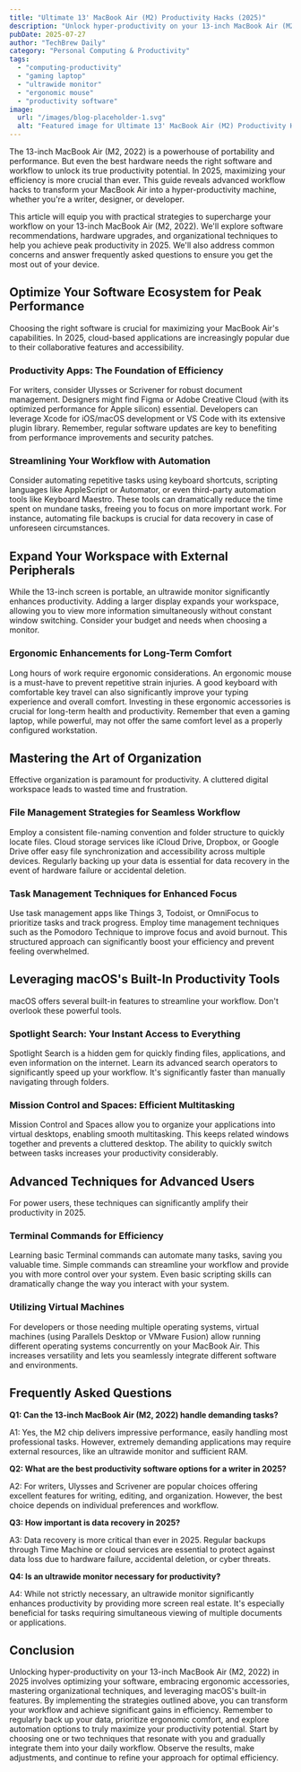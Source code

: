 ```yaml
---
title: "Ultimate 13' MacBook Air (M2) Productivity Hacks (2025)"
description: "Unlock hyper-productivity on your 13-inch MacBook Air (M2)!  This guide reveals advanced workflow hacks for writers, designers, & developers. Learn how to optimize your setup with an ultrawide monitor & ergonomic mouse for peak efficiency. Read now!"
pubDate: 2025-07-27
author: "TechBrew Daily"
category: "Personal Computing & Productivity"
tags:
  - "computing-productivity"
  - "gaming laptop"
  - "ultrawide monitor"
  - "ergonomic mouse"
  - "productivity software"
image:
  url: "/images/blog-placeholder-1.svg"
  alt: "Featured image for Ultimate 13' MacBook Air (M2) Productivity Hacks (2025)"
---
```


The 13-inch MacBook Air (M2, 2022) is a powerhouse of portability and performance.  But even the best hardware needs the right software and workflow to unlock its true productivity potential. In 2025, maximizing your efficiency is more crucial than ever. This guide reveals advanced workflow hacks to transform your MacBook Air into a hyper-productivity machine, whether you're a writer, designer, or developer.

This article will equip you with practical strategies to supercharge your workflow on your 13-inch MacBook Air (M2, 2022). We'll explore software recommendations, hardware upgrades, and organizational techniques to help you achieve peak productivity in 2025.  We'll also address common concerns and answer frequently asked questions to ensure you get the most out of your device.

## Optimize Your Software Ecosystem for Peak Performance

Choosing the right software is crucial for maximizing your MacBook Air's capabilities. In 2025, cloud-based applications are increasingly popular due to their collaborative features and accessibility.

### Productivity Apps: The Foundation of Efficiency

For writers, consider Ulysses or Scrivener for robust document management.  Designers might find Figma or Adobe Creative Cloud (with its optimized performance for Apple silicon) essential.  Developers can leverage Xcode for iOS/macOS development or VS Code with its extensive plugin library.  Remember, regular software updates are key to benefiting from performance improvements and security patches.

### Streamlining Your Workflow with Automation

Consider automating repetitive tasks using keyboard shortcuts, scripting languages like AppleScript or Automator, or even third-party automation tools like Keyboard Maestro.  These tools can dramatically reduce the time spent on mundane tasks, freeing you to focus on more important work. For instance, automating file backups is crucial for data recovery in case of unforeseen circumstances.


## Expand Your Workspace with External Peripherals

While the 13-inch screen is portable, an ultrawide monitor significantly enhances productivity.  Adding a larger display expands your workspace, allowing you to view more information simultaneously without constant window switching.  Consider your budget and needs when choosing a monitor.

### Ergonomic Enhancements for Long-Term Comfort

Long hours of work require ergonomic considerations. An ergonomic mouse is a must-have to prevent repetitive strain injuries.  A good keyboard with comfortable key travel can also significantly improve your typing experience and overall comfort. Investing in these ergonomic accessories is crucial for long-term health and productivity.  Remember that even a gaming laptop, while powerful, may not offer the same comfort level as a properly configured workstation.

## Mastering the Art of Organization

Effective organization is paramount for productivity.  A cluttered digital workspace leads to wasted time and frustration.

### File Management Strategies for Seamless Workflow

Employ a consistent file-naming convention and folder structure to quickly locate files. Cloud storage services like iCloud Drive, Dropbox, or Google Drive offer easy file synchronization and accessibility across multiple devices.  Regularly backing up your data is essential for data recovery in the event of hardware failure or accidental deletion.

### Task Management Techniques for Enhanced Focus

Use task management apps like Things 3, Todoist, or OmniFocus to prioritize tasks and track progress.  Employ time management techniques such as the Pomodoro Technique to improve focus and avoid burnout.  This structured approach can significantly boost your efficiency and prevent feeling overwhelmed.


## Leveraging macOS's Built-In Productivity Tools

macOS offers several built-in features to streamline your workflow.  Don't overlook these powerful tools.

### Spotlight Search: Your Instant Access to Everything

Spotlight Search is a hidden gem for quickly finding files, applications, and even information on the internet.  Learn its advanced search operators to significantly speed up your workflow.  It's significantly faster than manually navigating through folders.

### Mission Control and Spaces: Efficient Multitasking

Mission Control and Spaces allow you to organize your applications into virtual desktops, enabling smooth multitasking.  This keeps related windows together and prevents a cluttered desktop. The ability to quickly switch between tasks increases your productivity considerably.


##  Advanced Techniques for Advanced Users

For power users, these techniques can significantly amplify their productivity in 2025.

### Terminal Commands for Efficiency

Learning basic Terminal commands can automate many tasks, saving you valuable time.  Simple commands can streamline your workflow and provide you with more control over your system.  Even basic scripting skills can dramatically change the way you interact with your system.

### Utilizing Virtual Machines

For developers or those needing multiple operating systems, virtual machines (using Parallels Desktop or VMware Fusion) allow running different operating systems concurrently on your MacBook Air. This increases versatility and lets you seamlessly integrate different software and environments.


## Frequently Asked Questions

**Q1: Can the 13-inch MacBook Air (M2, 2022) handle demanding tasks?**

A1: Yes, the M2 chip delivers impressive performance, easily handling most professional tasks.  However, extremely demanding applications may require external resources, like an ultrawide monitor and sufficient RAM.

**Q2: What are the best productivity software options for a writer in 2025?**

A2:  For writers, Ulysses and Scrivener are popular choices offering excellent features for writing, editing, and organization.  However, the best choice depends on individual preferences and workflow.

**Q3: How important is data recovery in 2025?**

A3: Data recovery is more critical than ever in 2025.  Regular backups through Time Machine or cloud services are essential to protect against data loss due to hardware failure, accidental deletion, or cyber threats.

**Q4:  Is an ultrawide monitor necessary for productivity?**

A4: While not strictly necessary, an ultrawide monitor significantly enhances productivity by providing more screen real estate.  It's especially beneficial for tasks requiring simultaneous viewing of multiple documents or applications.

## Conclusion

Unlocking hyper-productivity on your 13-inch MacBook Air (M2, 2022) in 2025 involves optimizing your software, embracing ergonomic accessories, mastering organizational techniques, and leveraging macOS's built-in features. By implementing the strategies outlined above, you can transform your workflow and achieve significant gains in efficiency. Remember to regularly back up your data, prioritize ergonomic comfort, and explore automation options to truly maximize your productivity potential.  Start by choosing one or two techniques that resonate with you and gradually integrate them into your daily workflow.  Observe the results, make adjustments, and continue to refine your approach for optimal efficiency.